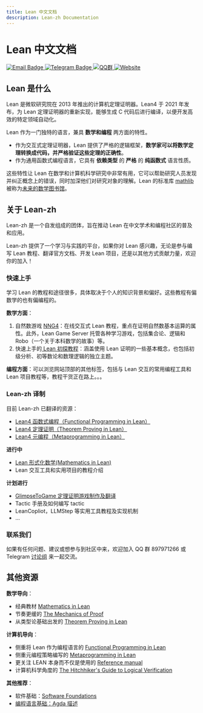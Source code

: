 ```yaml
---
title: Lean 中文文档
description: Lean-zh Documentation
---
```


# Lean 中文文档

<div class="badge-container">
  <a href="mailto:leanprover@outllook.com">
    <img src="https://img.shields.io/badge/Email-联系我们-informational?style=flat&logo=microsoft-outlook&logoColor=white" alt="Email Badge">
  </a>
  <a href="https://t.me/Lean_zh_CN">
    <img src="https://img.shields.io/badge/Telegram-加入讨论-blue?style=flat&logo=telegram&logoColor=white" alt="Telegram Badge">
  </a>
  <a href="http://qm.qq.com/cgi-bin/qm/qr?_wv=1027&k=tC0R88AwoljjpvA2fGAvkucJCOeJnLDR&authKey=AHE8WSVpMeNAoc4Ax8%2BkiM%2FrBkAcpFfcuc7V746wcdIWXYloyGWcn2IkBhpVsumI&noverify=0&group_code=897971266">
    <img src="https://img.shields.io/badge/QQ-加入群聊-blue.svg?logo=tencent-qq&style=flat" alt="QQ群">
  </a>
  <a href="https://www.leanprover.cn">
    <img src="https://img.shields.io/badge/Website-访问主页-blue.svg?style=flat" alt="Website">
  </a>
</div>

## Lean 是什么

Lean 是微软研究院在 2013 年推出的计算机定理证明器。Lean4 于 2021 年发布，为 Lean 定理证明器的重新实现，能够生成 C 代码后进行编译，以便开发高效的特定领域自动化。

Lean 作为一门独特的语言，兼具 **数学和编程** 两方面的特性。

- 作为交互式定理证明器，Lean 提供了严格的逻辑框架，**数学家可以将数学定理转换成代码，并严格验证这些定理的正确性**。
- 作为通用函数式编程语言，它具有 **依赖类型** 的 **严格** 的 **纯函数式** 语言性质。

这些特性让 Lean 在数学和计算机科学研究中非常有用，它可以帮助研究人员发现并纠正概念上的错误，同时加深他们对研究对象的理解。Lean 的标准库 [mathlib](https://github.com/leanprover-community/mathlib4) 被称为[未来的数学图书馆](https://www.quantamagazine.org/building-the-mathematical-library-of-the-future-20201001/)。

## 关于 Lean-zh

Lean-zh 是一个自发组成的团体，旨在推动 Lean 在中文学术和编程社区的普及和应用。

Lean-zh 提供了一个学习与实践的平台，如果你对 Lean 感兴趣，无论是参与编写 Lean 教程、翻译官方文档、开发 Lean 项目，还是以其他方式贡献力量，欢迎你的加入！

### 快速上手

学习 Lean 的教程和途径很多，具体取决于个人的知识背景和偏好。这些教程有偏数学的也有偏编程的。

**数学方面**：

1. 自然数游戏 [NNG4](https://nng4.leanprover.cn)：在线交互式 Lean 教程，重点在证明自然数基本运算的属性。此外，Lean Game Server 托管各种学习游戏，包括集合论、逻辑和 Robo（一个关于本科数学的故事）等。
2. 快速上手的[ Lean 初探教程](https://github.com/Lean-zh/GlimpseOfLean)：涵盖使用 Lean 证明的一些基本概念，也包括初级分析、初等数论和数理逻辑的独立主题。

**编程方面**：可以浏览网站顶部的其他标签，包括与 Lean 交互的常用编程工具和 Lean 项目教程等，教程干货正在路上。。。

### Lean-zh 译制

目前 Lean-zh 已翻译的资源：

- [Lean4 函数式编程（Functional Programming in Lean）](https://www.leanprover.cn/fp-lean-zh/)
- [Lean4 定理证明（Theorem Proving in Lean）](https://www.leanprover.cn/tp-lean-zh/)
- [Lean4 元编程（Metaprogramming in Lean）](https://www.leanprover.cn/mp-lean-zh/)

**进行中**

* [Lean 形式化数学(Mathematics in Lean)](https://www.leanprover.cn/math-in-lean-zh/)
* Lean 交互工具和实用项目的教程介绍

**计划进行**

* [GlimpseToGame 定理证明游戏制作及翻译](https://github.com/Lean-zh/GlimpseToGame)
* Tactic 手册及如何编写 tactic
* LeanCopliot，LLMStep 等实用工具教程及实现机制
* ...


### 联系我们

如果有任何问题、建议或想参与到社区中来，欢迎加入 QQ 群 897971266 或 Telegram [讨论组](https://t.me/Lean_zh_CN) 来一起交流。

## 其他资源

**数学导向**：

  - 经典教材 [Mathematics in Lean](https://leanprover-community.github.io/mathematics_in_lean/)
  - 节奏更缓的 [The Mechanics of Proof](https://hrmacbeth.github.io/math2001/)
  - 从类型论基础出发的 [Theorem Proving in Lean](https://leanprover.github.io/theorem_proving_in_lean4/title_page.html)

**计算机导向**：

  - 侧重将 Lean 作为编程语言的 [Functional Programming in Lean](https://leanprover.github.io/functional_programming_in_lean/)
  - 侧重元编程策略编写的 [Metaprogramming in Lean](https://github.com/arthurpaulino/lean4-metaprogramming-book)
  - 更关注 LEAN 本身而不仅是使用的 [Reference manual](https://leanprover.github.io/lean4/doc/)
  - 计算机科学角度的 [The Hitchhiker's Guide to Logical Verification](https://raw.githubusercontent.com/blanchette/logical_verification_2023/main/hitchhikers_guide.pdf)

**其他推荐**：

* 软件基础：[Software Foundations](https://coq-zh.github.io/SF-zh/)
* [编程语言基础：Agda 描述](https://agda-zh.github.io/PLFA-zh/)